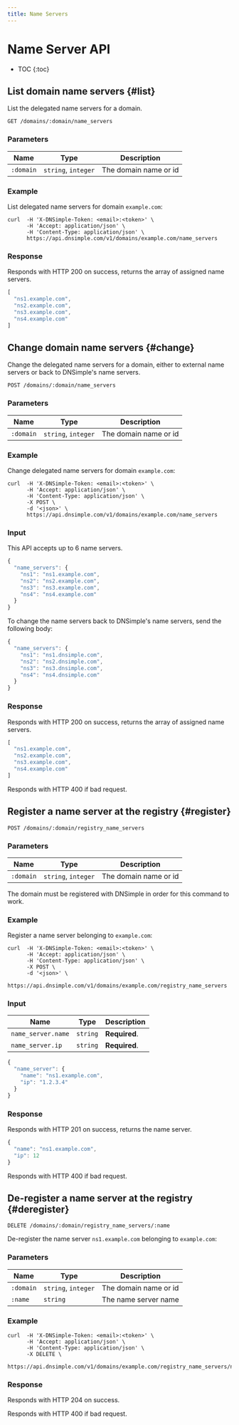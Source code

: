 ```yaml
---
title: Name Servers
---
```


# Name Server API

* TOC
{:toc}


## List domain name servers {#list}

List the delegated name servers for a domain.

    GET /domains/:domain/name_servers

### Parameters

Name | Type | Description
-----|------|------------
`:domain` | `string`, `integer` | The domain name or id

### Example

List delegated name servers for domain `example.com`:

    curl  -H 'X-DNSimple-Token: <email>:<token>' \
          -H 'Accept: application/json' \
          -H 'Content-Type: application/json' \
          https://api.dnsimple.com/v1/domains/example.com/name_servers

### Response

Responds with HTTP 200 on success, returns the array of assigned name servers.

~~~js
[
  "ns1.example.com",
  "ns2.example.com",
  "ns3.example.com",
  "ns4.example.com"
]
~~~


## Change domain name servers {#change}

Change the delegated name servers for a domain, either to external name servers or back to DNSimple's name servers.

    POST /domains/:domain/name_servers

### Parameters

Name | Type | Description
-----|------|------------
`:domain` | `string`, `integer` | The domain name or id

### Example

Change delegated name servers for domain `example.com`:

    curl  -H 'X-DNSimple-Token: <email>:<token>' \
          -H 'Accept: application/json' \
          -H 'Content-Type: application/json' \
          -X POST \
          -d '<json>' \
          https://api.dnsimple.com/v1/domains/example.com/name_servers

### Input

This API accepts up to 6 name servers.

~~~js
{
  "name_servers": {
    "ns1": "ns1.example.com",
    "ns2": "ns2.example.com",
    "ns3": "ns3.example.com",
    "ns4": "ns4.example.com"
  }
}
~~~

To change the name servers back to DNSimple's name servers, send the following body:

~~~js
{
  "name_servers": {
    "ns1": "ns1.dnsimple.com",
    "ns2": "ns2.dnsimple.com",
    "ns3": "ns3.dnsimple.com",
    "ns4": "ns4.dnsimple.com"
  }
}
~~~

### Response

Responds with HTTP 200 on success, returns the array of assigned name servers.

~~~js
[
  "ns1.example.com",
  "ns2.example.com",
  "ns3.example.com",
  "ns4.example.com"
]
~~~

Responds with HTTP 400 if bad request.


## Register a name server at the registry {#register}

    POST /domains/:domain/registry_name_servers

### Parameters

Name | Type | Description
-----|------|------------
`:domain` | `string`, `integer` | The domain name or id

The domain must be registered with DNSimple in order for this command to work.

### Example

Register a name server belonging to `example.com`:

    curl  -H 'X-DNSimple-Token: <email>:<token>' \
          -H 'Accept: application/json' \
          -H 'Content-Type: application/json' \
          -X POST \
          -d '<json>' \
          https://api.dnsimple.com/v1/domains/example.com/registry_name_servers

### Input

Name | Type | Description
-----|------|------------
`name_server.name` | `string` | **Required**.
`name_server.ip` | `string` | **Required**.

~~~js
{
  "name_server": {
    "name": "ns1.example.com",
    "ip": "1.2.3.4"
  }
}
~~~

### Response

Responds with HTTP 201 on success, returns the name server.

~~~js
{
  "name": "ns1.example.com",
  "ip": 12
}
~~~

Responds with HTTP 400 if bad request.


## De-register a name server at the registry {#deregister}

    DELETE /domains/:domain/registry_name_servers/:name

De-register the name server `ns1.example.com` belonging to `example.com`:

### Parameters

Name | Type | Description
-----|------|------------
`:domain` | `string`, `integer` | The domain name or id
`:name` | `string` | The name server name

### Example

    curl  -H 'X-DNSimple-Token: <email>:<token>' \
          -H 'Accept: application/json' \
          -H 'Content-Type: application/json' \
          -X DELETE \
          https://api.dnsimple.com/v1/domains/example.com/registry_name_servers/ns1.example.com

### Response

Responds with HTTP 204 on success.

Responds with HTTP 400 if bad request.
